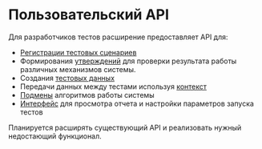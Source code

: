 # Пользовательский API

Для разработчиков тестов расширение предоставляет API для:

* [Регистрации тестовых сценариев](test-registration.md)
* Формирования [утверждений](assertions.md) для проверки результата работы различных механизмов системы.
* Создания [тестовых данных](test-data.md)
* Передачи данных между тестами используя [контекст](context.md)
* [Подмены](mockito.md) алгоритмов работы системы
* [Интерфейс](yaxunit-ui.md) для просмотра отчета и настройки параметров запуска тестов

Планируется расширять существующий API и реализовать нужный недостающий функционал.
